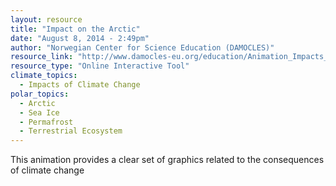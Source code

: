 ```yaml
---
layout: resource
title: "Impact on the Arctic"
date: "August 8, 2014 - 2:49pm"
author: "Norwegian Center for Science Education (DAMOCLES)"
resource_link: "http://www.damocles-eu.org/education/Animation_Impacts_on_the_Arctic_186.shtml"
resource_type: "Online Interactive Tool"
climate_topics:
  - Impacts of Climate Change
polar_topics:
  - Arctic
  - Sea Ice
  - Permafrost
  - Terrestrial Ecosystem
---
```


This animation provides a clear set of graphics related to the consequences of climate change